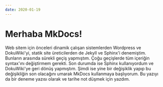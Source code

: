 ```yaml
---
date: 2020-01-19
---
```

# Merhaba MkDocs!

Web sitem için önceleri dinamik çalışan sistemlerden Wordpress ve DokuWiki'yi,
statik site üreticilerden de Jekyll ve Sphinx'i denemiştim. Bunların arasında
sürekli geçiş yapmıştım. Çoğu geçişlerde tüm içeriğin syntax'ını değiştirmem
gerekti. Son durumda ise Sphinx kullanıyordum ve DokuWiki'ye geri dönüş
yapmıştım. Şimdi ise yine bir değişiklik yapıp bu değişikliğin son olacağını
umarak MkDocs kullanmaya başlıyorum. Bu yazıyı da bir deneme yazısı olarak
ve tarihe not düşmek için yazdım.
